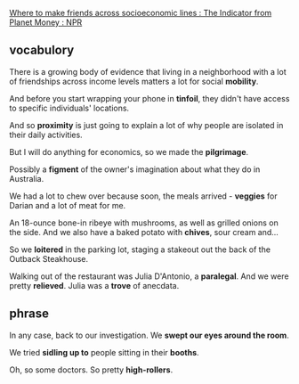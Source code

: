 [Where to make friends across socioeconomic lines : The Indicator from Planet Money : NPR](https://www.npr.org/transcripts/1197954357)
## vocabulory
There is a growing body of evidence that living in a neighborhood with a lot of friendships across income levels matters a lot for social **mobility**.

And before you start wrapping your phone in **tinfoil**, they didn't have access to specific individuals' locations.

And so **proximity** is just going to explain a lot of why people are isolated in their daily activities.

But I will do anything for economics, so we made the **pilgrimage**.

Possibly a **figment** of the owner's imagination about what they do in Australia.

We had a lot to chew over because soon, the meals arrived - **veggies** for Darian and a lot of meat for me.

An 18-ounce bone-in ribeye with mushrooms, as well as grilled onions on the side. And we also have a baked potato with **chives**, sour cream and...

So we **loitered** in the parking lot, staging a stakeout out the back of the Outback Steakhouse.

Walking out of the restaurant was Julia D'Antonio, a **paralegal**. And we were pretty **relieved**. Julia was a **trove** of anecdata.
## phrase
In any case, back to our investigation. We **swept our eyes around the room**.

We tried **sidling up to** people sitting in their **booths**.

Oh, so some doctors. So pretty **high-rollers**.